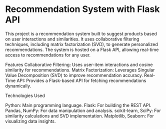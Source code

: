 # Recommendation System with Flask API
This project is a recommendation system built to suggest products based on user interactions and similarities. It uses collaborative filtering techniques, including matrix factorization (SVD), to generate personalized recommendations. The system is hosted on a Flask API, allowing real-time access to recommendations for any user.

Features
Collaborative Filtering: Uses user-item interactions and cosine similarity for recommendations.
Matrix Factorization: Leverages Singular Value Decomposition (SVD) to improve recommendation accuracy.
Real-Time API: Provides a Flask-based API for fetching recommendations dynamically.

Technologies Used

Python: Main programming language.
Flask: For building the REST API.
Pandas, NumPy: For data manipulation and analysis.
scikit-learn, SciPy: For similarity calculations and SVD implementation.
Matplotlib, Seaborn: For visualizing data insights.

